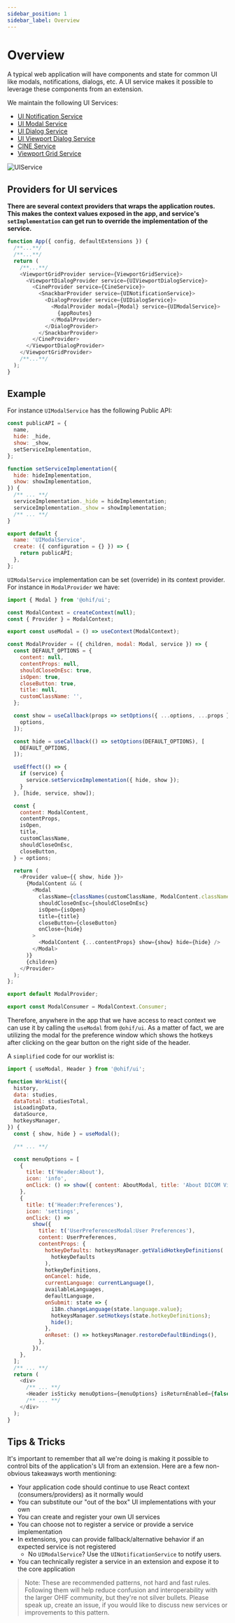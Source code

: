 ```yaml
---
sidebar_position: 1
sidebar_label: Overview
---
```


# Overview

<!-- - Consistent look & feel
- Available in and “out” of React
- Supports ad hoc containers
- Exposes “setImplementation” method passed to Context Provider
- May set a default UI component
- API exposes get/set of Context Provider’s state -->

A typical web application will have components and state for common UI like
modals, notifications, dialogs, etc. A UI service makes it possible to leverage
these components from an extension.

We maintain the following UI Services:

- [UI Notification Service](ui-notification-service.md)
- [UI Modal Service](ui-modal-service.md)
- [UI Dialog Service](ui-dialog-service.md)
- [UI Viewport Dialog Service](ui-viewport-dialog-service.md)
- [CINE Service](cine-service.md)
- [Viewport Grid Service](viewport-grid-service.md)

<!-- <div style="text-align: center;">
  <a href="/assets/img/ui-services.png">
    <img src="/assets/img/ui-services.png" alt="UI Services Diagram" style="margin: 0 auto; max-width: 500px;" />
  </a>
  <div><i>Diagram showing relationship between React Context and UI Service</i></div>
</div> -->

![UIService](../../../assets/img/ui-services.png)

<!-- In `@ohif/core`, we have a collection of service factories. We select one we
would like our application to support, create an instance of it, and pass that
instance to our `ServicesManager` AND to a React component (in this example,
`ModalContext`'s provider).

The `ModalContext`'s provider:

- Exposes context values
- Exposes methods that leverage `useCallback` hooks
- Sets the service's implementation in a `useEffect` hook

The `ServicesManager` is:

- Passed to the `ExtensionManager`
- The `ExtensionManager` makes the `ServicesManager` available to:
  - All of its lifecycle hooks (`preRegistration`)
  - Each "getModuleFunction" (`getToolbarModule`, `getPanelModule`, etc.) -->

## Providers for UI services

**There are several context providers that wraps the application routes. This
makes the context values exposed in the app, and service's `setImplementation`
can get run to override the implementation of the service.**

```js title="platform/app/src/App.jsx"
function App({ config, defaultExtensions }) {
  /**...**/
  /**...**/
  return (
    /**...**/
    <ViewportGridProvider service={ViewportGridService}>
      <ViewportDialogProvider service={UIViewportDialogService}>
        <CineProvider service={CineService}>
          <SnackbarProvider service={UINotificationService}>
            <DialogProvider service={UIDialogService}>
              <ModalProvider modal={Modal} service={UIModalService}>
                {appRoutes}
              </ModalProvider>
            </DialogProvider>
          </SnackbarProvider>
        </CineProvider>
      </ViewportDialogProvider>
    </ViewportGridProvider>
    /**...**/
  );
}
```

## Example

For instance `UIModalService` has the following Public API:

```js title="platform/core/src/services/UIModalService/index.js"
const publicAPI = {
  name,
  hide: _hide,
  show: _show,
  setServiceImplementation,
};

function setServiceImplementation({
  hide: hideImplementation,
  show: showImplementation,
}) {
  /** ... **/
  serviceImplementation._hide = hideImplementation;
  serviceImplementation._show = showImplementation;
  /** ... **/
}

export default {
  name: 'UIModalService',
  create: ({ configuration = {} }) => {
    return publicAPI;
  },
};
```

`UIModalService` implementation can be set (override) in its context provider.
For instance in `ModalProvider` we have:

```js title="platform/ui/src/contextProviders/ModalProvider.jsx"
import { Modal } from '@ohif/ui';

const ModalContext = createContext(null);
const { Provider } = ModalContext;

export const useModal = () => useContext(ModalContext);

const ModalProvider = ({ children, modal: Modal, service }) => {
  const DEFAULT_OPTIONS = {
    content: null,
    contentProps: null,
    shouldCloseOnEsc: true,
    isOpen: true,
    closeButton: true,
    title: null,
    customClassName: '',
  };

  const show = useCallback(props => setOptions({ ...options, ...props }), [
    options,
  ]);

  const hide = useCallback(() => setOptions(DEFAULT_OPTIONS), [
    DEFAULT_OPTIONS,
  ]);

  useEffect(() => {
    if (service) {
      service.setServiceImplementation({ hide, show });
    }
  }, [hide, service, show]);

  const {
    content: ModalContent,
    contentProps,
    isOpen,
    title,
    customClassName,
    shouldCloseOnEsc,
    closeButton,
  } = options;

  return (
    <Provider value={{ show, hide }}>
      {ModalContent && (
        <Modal
          className={classNames(customClassName, ModalContent.className)}
          shouldCloseOnEsc={shouldCloseOnEsc}
          isOpen={isOpen}
          title={title}
          closeButton={closeButton}
          onClose={hide}
        >
          <ModalContent {...contentProps} show={show} hide={hide} />
        </Modal>
      )}
      {children}
    </Provider>
  );
};

export default ModalProvider;

export const ModalConsumer = ModalContext.Consumer;
```

Therefore, anywhere in the app that we have access to react context we can use
it by calling the `useModal` from `@ohif/ui`. As a matter of fact, we are
utilizing the modal for the preference window which shows the hotkeys after
clicking on the gear button on the right side of the header.

A `simplified` code for our worklist is:

```js title="platform/app/src/routes/WorkList/WorkList.jsx"
import { useModal, Header } from '@ohif/ui';

function WorkList({
  history,
  data: studies,
  dataTotal: studiesTotal,
  isLoadingData,
  dataSource,
  hotkeysManager,
}) {
  const { show, hide } = useModal();

  /** ... **/

  const menuOptions = [
    {
      title: t('Header:About'),
      icon: 'info',
      onClick: () => show({ content: AboutModal, title: 'About DICOM Viewer' }),
    },
    {
      title: t('Header:Preferences'),
      icon: 'settings',
      onClick: () =>
        show({
          title: t('UserPreferencesModal:User Preferences'),
          content: UserPreferences,
          contentProps: {
            hotkeyDefaults: hotkeysManager.getValidHotkeyDefinitions(
              hotkeyDefaults
            ),
            hotkeyDefinitions,
            onCancel: hide,
            currentLanguage: currentLanguage(),
            availableLanguages,
            defaultLanguage,
            onSubmit: state => {
              i18n.changeLanguage(state.language.value);
              hotkeysManager.setHotkeys(state.hotkeyDefinitions);
              hide();
            },
            onReset: () => hotkeysManager.restoreDefaultBindings(),
          },
        }),
    },
  ];
  /** ... **/
  return (
    <div>
      /** ... **/
      <Header isSticky menuOptions={menuOptions} isReturnEnabled={false} />
      /** ... **/
    </div>
  );
}
```

<!-- ## Example -->

<!-- That's all fine and good, but it's still a little too abstract. What does this
translate to in practice?

```js
// In the application
import UINotificationService from '@ohif/core';
const servicesManager = new ServicesManager();

servicesManager.registerService(UINotificationService);

// UI Service Provider
useEffect(() => {
  if (service) {
    service.setServiceImplementation({ hide, show });
  }
}, [service, hide, show]);

// In an extension
const { UINotificationService } = servicesManager.services;

if (UINotificationService) {
  UINotificationService.show('Hello from the other side 👋');
}
``` -->

<!-- <div style="text-align: center;">
  <a href="/assets/img/notification-example.gif">
    <img src="/assets/img/notification-example.gif" alt="UI Notification Service Example" style="margin: 0 auto; max-width: 500px;" />
  </a>
  <div><i>GIF showing successful call of UINotificationService from an extension.</i></div>
</div> -->

## Tips & Tricks

It's important to remember that all we're doing is making it possible to control
bits of the application's UI from an extension. Here are a few non-obvious
takeaways worth mentioning:

- Your application code should continue to use React context
  (consumers/providers) as it normally would
- You can substitute our "out of the box" UI implementations with your own
- You can create and register your own UI services
- You can choose not to register a service or provide a service implementation
- In extensions, you can provide fallback/alternative behavior if an expected
  service is not registered
  - No `UIModalService`? Use the `UINotificationService` to notify users.
- You can technically register a service in an extension and expose it to the
  core application

> Note: These are recommended patterns, not hard and fast rules. Following them
> will help reduce confusion and interoperability with the larger OHIF
> community, but they're not silver bullets. Please speak up, create an issue,
> if you would like to discuss new services or improvements to this pattern.
